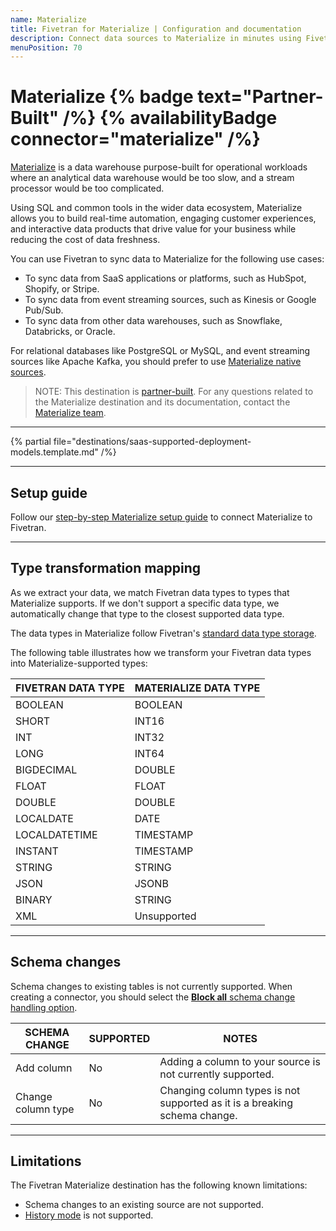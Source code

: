 ```yaml
---
name: Materialize
title: Fivetran for Materialize | Configuration and documentation
description: Connect data sources to Materialize in minutes using Fivetran. Explore documentation and start syncing your applications and events.
menuPosition: 70
---
```


# Materialize {% badge text="Partner-Built" /%} {% availabilityBadge connector="materialize" /%}

[Materialize](https://materialize.com) is a data warehouse purpose-built for operational workloads where an analytical data warehouse would be too slow, and a stream processor would be too complicated.

Using SQL and common tools in the wider data ecosystem, Materialize allows you to build real-time automation, engaging customer experiences, and interactive data products that drive value for your business while reducing the cost of data freshness.

You can use Fivetran to sync data to Materialize for the following use cases:

- To sync data from SaaS applications or platforms, such as HubSpot, Shopify, or Stripe.
- To sync data from event streaming sources, such as Kinesis or Google Pub/Sub.
- To sync data from other data warehouses, such as Snowflake, Databricks, or Oracle.

For relational databases like PostgreSQL or MySQL, and event streaming sources like Apache Kafka, you should prefer to use [Materialize native sources](https://materialize.com/docs/sql/create-source/).

> NOTE: This destination is [partner-built](/docs/partner-built-program). For any questions related to the Materialize destination and its documentation, contact the [Materialize team](mailto:support@materialize.com).

----

{% partial file="destinations/saas-supported-deployment-models.template.md" /%}

-----

## Setup guide

Follow our [step-by-step Materialize setup guide](/docs/destinations/materialize/setup-guide) to connect Materialize to Fivetran.

----

## Type transformation mapping

As we extract your data, we match Fivetran data types to types that Materialize supports. If we don't support a specific data type, we automatically change that type to the closest supported data type.

The data types in Materialize follow Fivetran's [standard data type storage](/docs/destinations#datatypes).

The following table illustrates how we transform your Fivetran data types into Materialize-supported types:

| FIVETRAN DATA TYPE | MATERIALIZE DATA TYPE |
|--------------------|-----------------------|
| BOOLEAN            | BOOLEAN               |
| SHORT              | INT16                 |
| INT                | INT32                 |
| LONG               | INT64                 |
| BIGDECIMAL         | DOUBLE                |
| FLOAT              | FLOAT                 |
| DOUBLE             | DOUBLE                |
| LOCALDATE          | DATE                  |
| LOCALDATETIME      | TIMESTAMP             |
| INSTANT            | TIMESTAMP             |
| STRING             | STRING                |
| JSON               | JSONB                 |
| BINARY             | STRING                |
| XML                | Unsupported           |

----

## Schema changes

Schema changes to existing tables is not currently supported. When creating a connector, you should select the [**Block all** schema change handling option](/docs/using-fivetran/fivetran-dashboard/connectors/schema#defineschemachangehandlingsettings).

| SCHEMA CHANGE      | SUPPORTED | NOTES                                                                                                     |
|--------------------|-----------|-----------------------------------------------------------------------------------------------------------|
| Add column         | No        | Adding a column to your source is not currently supported.                                                |
| Change column type | No        | Changing column types is not supported as it is a breaking schema change.                                 |

---

## Limitations

The Fivetran Materialize destination has the following known limitations:

- Schema changes to an existing source are not supported.
- [History mode](/docs/core-concepts/sync-modes/history-mode) is not supported.
